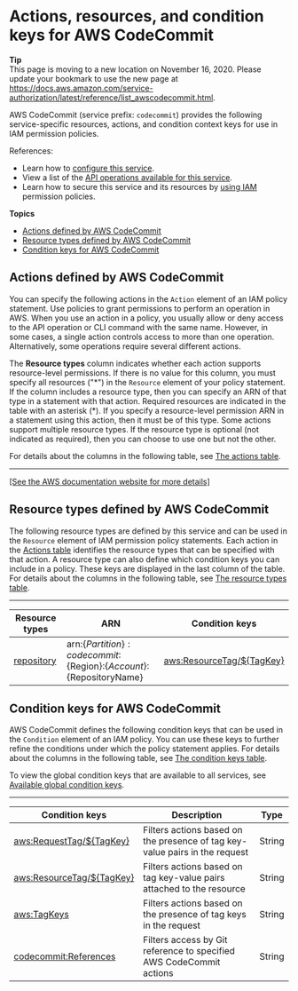 # Actions, resources, and condition keys for AWS CodeCommit<a name="list_awscodecommit"></a>

**Tip**  
This page is moving to a new location on November 16, 2020\. Please update your bookmark to use the new page at [https://docs\.aws\.amazon\.com/service\-authorization/latest/reference/list\_awscodecommit\.html](https://docs.aws.amazon.com/service-authorization/latest/reference/list_awscodecommit.html)\. 

AWS CodeCommit \(service prefix: `codecommit`\) provides the following service\-specific resources, actions, and condition context keys for use in IAM permission policies\.

References:
+ Learn how to [configure this service](https://docs.aws.amazon.com/codecommit/latest/userguide/welcome.html)\.
+ View a list of the [API operations available for this service](https://docs.aws.amazon.com/codecommit/latest/APIReference/Welcome.html)\.
+ Learn how to secure this service and its resources by [using IAM](https://docs.aws.amazon.com/codecommit/latest/userguide/auth-and-access-control-permissions-reference.html) permission policies\.

**Topics**
+ [Actions defined by AWS CodeCommit](#awscodecommit-actions-as-permissions)
+ [Resource types defined by AWS CodeCommit](#awscodecommit-resources-for-iam-policies)
+ [Condition keys for AWS CodeCommit](#awscodecommit-policy-keys)

## Actions defined by AWS CodeCommit<a name="awscodecommit-actions-as-permissions"></a>

You can specify the following actions in the `Action` element of an IAM policy statement\. Use policies to grant permissions to perform an operation in AWS\. When you use an action in a policy, you usually allow or deny access to the API operation or CLI command with the same name\. However, in some cases, a single action controls access to more than one operation\. Alternatively, some operations require several different actions\.

The **Resource types** column indicates whether each action supports resource\-level permissions\. If there is no value for this column, you must specify all resources \("\*"\) in the `Resource` element of your policy statement\. If the column includes a resource type, then you can specify an ARN of that type in a statement with that action\. Required resources are indicated in the table with an asterisk \(\*\)\. If you specify a resource\-level permission ARN in a statement using this action, then it must be of this type\. Some actions support multiple resource types\. If the resource type is optional \(not indicated as required\), then you can choose to use one but not the other\.

For details about the columns in the following table, see [The actions table](reference_policies_actions-resources-contextkeys.md#actions_table)\.


****  
[\[See the AWS documentation website for more details\]](http://docs.aws.amazon.com/IAM/latest/UserGuide/list_awscodecommit.html)

## Resource types defined by AWS CodeCommit<a name="awscodecommit-resources-for-iam-policies"></a>

The following resource types are defined by this service and can be used in the `Resource` element of IAM permission policy statements\. Each action in the [Actions table](#awscodecommit-actions-as-permissions) identifies the resource types that can be specified with that action\. A resource type can also define which condition keys you can include in a policy\. These keys are displayed in the last column of the table\. For details about the columns in the following table, see [The resource types table](reference_policies_actions-resources-contextkeys.md#resources_table)\.


****  

| Resource types | ARN | Condition keys | 
| --- | --- | --- | 
|   [ repository ](https://docs.aws.amazon.com/codecommit/latest/userguide/auth-and-access-control-iam-access-control-identity-based.html#arn-formats)  |  arn:$\{Partition\}:codecommit:$\{Region\}:$\{Account\}:$\{RepositoryName\}  |   [ aws:ResourceTag/$\{TagKey\} ](#awscodecommit-aws_ResourceTag___TagKey_)   | 

## Condition keys for AWS CodeCommit<a name="awscodecommit-policy-keys"></a>

AWS CodeCommit defines the following condition keys that can be used in the `Condition` element of an IAM policy\. You can use these keys to further refine the conditions under which the policy statement applies\. For details about the columns in the following table, see [The condition keys table](reference_policies_actions-resources-contextkeys.md#context_keys_table)\.

To view the global condition keys that are available to all services, see [Available global condition keys](reference_policies_condition-keys.html#AvailableKeys)\.


****  

| Condition keys | Description | Type | 
| --- | --- | --- | 
|   [ aws:RequestTag/$\{TagKey\} ](https://docs.aws.amazon.com/IAM/latest/UserGuide/reference_policies_condition-keys.html#condition-keys-requesttag)  | Filters actions based on the presence of tag key\-value pairs in the request | String | 
|   [ aws:ResourceTag/$\{TagKey\} ](https://docs.aws.amazon.com/IAM/latest/UserGuide/reference_policies_condition-keys.html#condition-keys-resourcetag)  | Filters actions based on tag key\-value pairs attached to the resource | String | 
|   [ aws:TagKeys ](https://docs.aws.amazon.com/IAM/latest/UserGuide/reference_policies_condition-keys.html#condition-keys-tagkeys)  | Filters actions based on the presence of tag keys in the request | String | 
|   [ codecommit:References ](https://docs.aws.amazon.com/codecommit/latest/userguide/how-to-conditional-branch.html)  | Filters access by Git reference to specified AWS CodeCommit actions | String | 